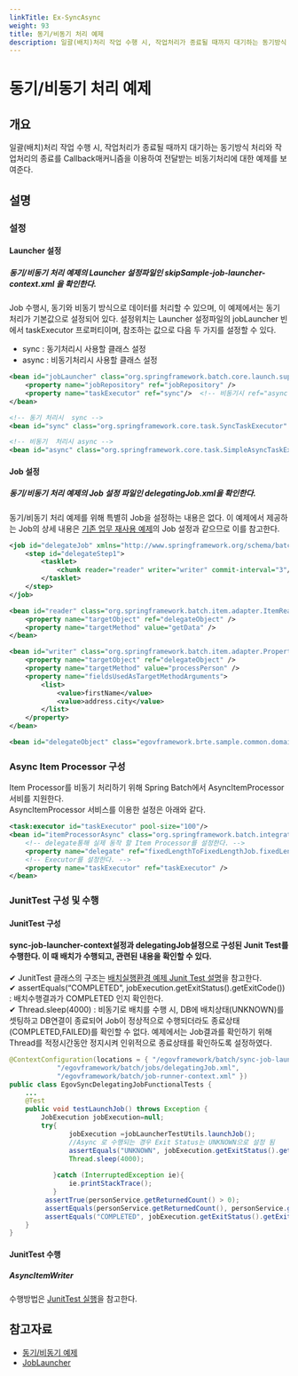 ```yaml
---
linkTitle: Ex-SyncAsync
weight: 93
title: 동기/비동기 처리 예제
description: 일괄(배치)처리 작업 수행 시, 작업처리가 종료될 때까지 대기하는 동기방식 처리와 작업처리의 종료를 Callback매커니즘을 이용하여 전달받는 비동기처리에 대한 예제를 보여준다.
---
```

# 동기/비동기 처리 예제

## 개요

일괄(배치)처리 작업 수행 시, 작업처리가 종료될 때까지 대기하는 동기방식 처리와 작업처리의 종료를 Callback매커니즘을 이용하여 전달받는 비동기처리에 대한 예제를 보여준다.

## 설명

### 설정

#### Launcher 설정

##### 동기/비동기 처리 예제의 Launcher 설정파일인 skipSample-job-launcher-context.xml 을 확인한다.

Job 수행시, 동기와 비동기 방식으로 데이터를 처리할 수 있으며, 이 예제에서는 동기 처리가 기본값으로 설정되어 있다. 설정위치는 Launcher 설정파일의 jobLauncher 빈에서 taskExecutor 프로퍼티이며, 참조하는 값으로 다음 두 가지를 설정할 수 있다.

- sync : 동기처리시 사용할 클래스 설정
- async : 비동기처리시 사용할 클래스 설정

```xml
<bean id="jobLauncher" class="org.springframework.batch.core.launch.support.SimpleJobLauncher">
	<property name="jobRepository" ref="jobRepository" />
	<property name="taskExecutor" ref="sync"/>  <!-- 비동기시 ref="async" -->
</bean>

<!-- 동기 처리시  sync -->
<bean id="sync" class="org.springframework.core.task.SyncTaskExecutor" />

<!-- 비동기  처리시 async -->
<bean id="async" class="org.springframework.core.task.SimpleAsyncTaskExecutor" />
```

#### Job 설정

##### 동기/비동기 처리 예제의 Job 설정 파일인 delegatingJob.xml을 확인한다.

동기/비동기 처리 예제를 위해 특별히 Job을 설정하는 내용은 없다. 이 예제에서 제공하는 Job의 상세 내용은 [기존 업무 재사용 예제](batch-example-job-reuse.md)의 Job 설정과 같으므로 이를 참고한다.

```xml
<job id="delegateJob" xmlns="http://www.springframework.org/schema/batch">
	<step id="delegateStep1">
		<tasklet>
			<chunk reader="reader" writer="writer" commit-interval="3"/>
		</tasklet>
	</step>
</job>

<bean id="reader" class="org.springframework.batch.item.adapter.ItemReaderAdapter">
	<property name="targetObject" ref="delegateObject" />
	<property name="targetMethod" value="getData" />
</bean>

<bean id="writer" class="org.springframework.batch.item.adapter.PropertyExtractingDelegatingItemWriter">
	<property name="targetObject" ref="delegateObject" />
	<property name="targetMethod" value="processPerson" />
	<property name="fieldsUsedAsTargetMethodArguments">
		<list>
			<value>firstName</value>
			<value>address.city</value>
		</list>
	</property>
</bean>

<bean id="delegateObject" class="egovframework.brte.sample.common.domain.person.PersonService" />
```

### Async Item Processor 구성

Item Processor를 비동기 처리하기 위해 Spring Batch에서 AsyncItemProcessor 서비를 지원한다.  
AsyncItemProcessor 서비스를 이용한 설정은 아래와 같다.

```xml
<task:executor id="taskExecutor" pool-size="100"/>
<bean id="itemProcessorAsync" class="org.springframework.batch.integration.async.AsyncItemProcessor">
	<!-- delegate통해 실제 동작 할 Item Processor를 설정한다. -->
	<property name="delegate" ref="fixedLengthToFixedLengthJob.fixedLengthToFixedLengthStep.itemProcessor"/>
	<!-- Executor를 설정한다. -->	
	<property name="taskExecutor" ref="taskExecutor" />
</bean>
```

### JunitTest 구성 및 수행

#### JunitTest 구성

#### sync-job-launcher-context설정과 delegatingJob설정으로 구성된 Junit Test를 수행한다. 이 때 배치가 수행되고, 관련된 내용을 확인할 수 있다.

✔ JunitTest 클래스의 구조는 [배치실행환경 예제 Junit Test 설명](batch-example-run-junit-test.md)을 참고한다.  
✔ assertEquals(“COMPLETED”, jobExecution.getExitStatus().getExitCode()) : 배치수행결과가 COMPLETED 인지 확인한다.  
✔ Thread.sleep(4000) : 비동기로 배치를 수행 시, DB에 배치상태(UNKNOWN)를 셋팅하고 DB연결이 종료되어 Job이 정상적으로 수행되더라도 종료상태(COMPLETED,FAILED)를 확인할 수 없다. 예제에서는 Job결과를 확인하기 위해 Thread를 적정시간동안 정지시켜 인위적으로 종료상태를 확인하도록 설정하였다.

```java
@ContextConfiguration(locations = { "/egovframework/batch/sync-job-launcher-context.xml", 
			"/egovframework/batch/jobs/delegatingJob.xml", 
			"/egovframework/batch/job-runner-context.xml" })
public class EgovSyncDelegatingJobFunctionalTests {
	...
	@Test
	public void testLaunchJob() throws Exception {
		JobExecution jobExecution=null;
		try{
			   jobExecution =jobLauncherTestUtils.launchJob();
			   //Async 로 수행되는 경우 Exit Status는 UNKNOWN으로 설정 됨
			   assertEquals("UNKNOWN", jobExecution.getExitStatus().getExitCode());
			   Thread.sleep(4000); 
 
		   }catch (InterruptedException ie){
			   ie.printStackTrace();
		   }
		 assertTrue(personService.getReturnedCount() > 0);
		 assertEquals(personService.getReturnedCount(), personService.getReceivedCount()) ;
		 assertEquals("COMPLETED", jobExecution.getExitStatus().getExitCode());	
	}
}
```

#### JunitTest 수행

##### AsyncItemWriter

수행방법은 [JunitTest 실행](https://www.egovframe.go.kr//wiki/doku.php?id=egovframework:dev2:tst:test_case#test_case_실행)을 참고한다.

## 참고자료

- [동기/비동기 예제](batch-example-sync-async.md)
- [JobLauncher](batch-execution-job-launcher.md)